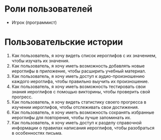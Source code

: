# Роли пользователей
- Игрок (программист)
# Пользовательские истории
1. Как пользователь, я хочу видеть список иероглифов с их значением, чтобы изучать их значения.
2. Как пользователь, я хочу иметь возможность добавлять новые иероглифы в приложение, чтобы расширить учебный материал.
3. Как пользователь, я хочу иметь доступ к аудио-произношению каждого иероглифа, чтобы правильно выучить их произношение.
4. Как пользователь, я хочу иметь возможность тестировать свои знания иероглифов с помощью викторины, чтобы проверить свой прогресс.
5. Как пользователь, я хочу видеть статистику своего прогресса в изучении иероглифов, чтобы отслеживать свои достижения.
6. Как пользователь, я хочу иметь возможность сохранять избранные иероглифы для повторения, чтобы лучше запоминать их.
7. Как пользователь, я хочу иметь доступ к разделу справочной информации о правилах написания иероглифов, чтобы разобраться в особенностях письма.
